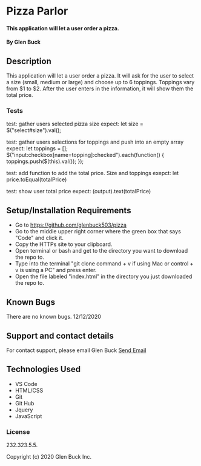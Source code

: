 # Pizza Parlor

#### This application will let a user order a pizza.

#### By Glen Buck

## Description

This application will let a user order a pizza. It will ask for the user to select a size (small, medium or large) and choose up to 6 toppings. Toppings vary from $1 to $2. After the user enters in the information, it will show them the total price.

### Tests

test: gather users selected pizza size
expect: let size = \$("select#size").val();

test: gather users selections for toppings and push into an empty array
expect: let toppings = []; $("input:checkbox[name=topping]:checked").each(function() {
      toppings.push($(this).val());
});

test: add function to add the total price. Size and toppings
exepct: let price.toEqual(totalPrice)

test: show user total price
expect: (output).text(totalPrice)

## Setup/Installation Requirements

- Go to https://github.com/glenbuck503/pizza
- Go to the middle upper right corner where the green box that says "Code" and click it.
- Copy the HTTPs site to your clipboard.
- Open terminal or bash and get to the directory you want to download the repo to.
- Type into the terminal "git clone command + v if using Mac or control + v is using a PC" and press enter.
- Open the file labeled "index.html" in the directory you just downloaded the repo to.

## Known Bugs

There are no known bugs. 12/12/2020

## Support and contact details

For contact support, please email Glen Buck <a href = "mailto: glenbuck@gamil.com">Send Email</a>

## Technologies Used

- VS Code
- HTML/CSS
- Git
- Git Hub
- Jquery
- JavaScript

### License

232.323.5.5.

Copyright (c) 2020 Glen Buck Inc.
